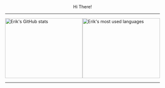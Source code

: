 <div align="center">
  Hi There!
</div>

---

<div style="display: flex; justify-content: center;">
  <div style="width: 400px; height: 195px;">
    <img src="https://github-readme-stats.vercel.app/api?theme=radical&username=ESNJS&show_icons=true&count_private=true" alt="Erik's GitHub stats" width="100%" />
  </div>
  <div style="width: 400px; height: 195px;">
    <img src="https://github-readme-stats.vercel.app/api/top-langs/?theme=radical&username=ESNJS&layout=compact&show_icons=true&count_private=true" alt="Erik's most used languages" width="100%" />
  </div>
</div>

---

<div align="center">
  <img src="https://komarev.com/ghpvc/?username=ESNJS&style=flat-square&color=blue" alt=""/>
</div>
